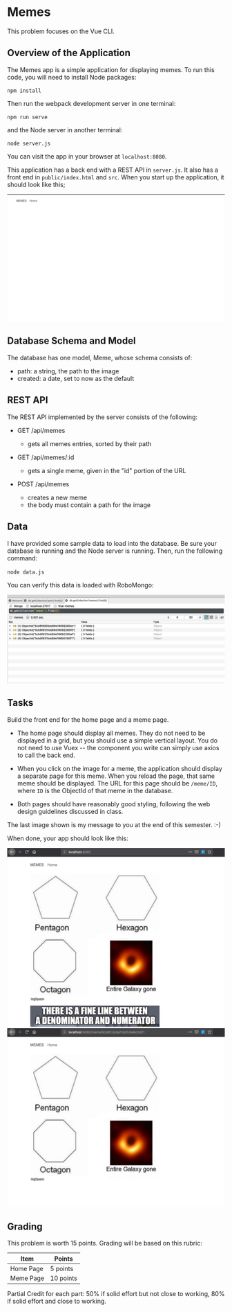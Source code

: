 # Memes

This problem focuses on the Vue CLI.

## Overview of the Application

The Memes app is a simple application for displaying memes. To
run this code, you will need to install Node packages:

```
npm install
```

Then run the webpack development server in one terminal:

```
npm run serve
```

and the Node server in another terminal:

```
node server.js
```

You can visit the app in your browser at `localhost:8080`.

This application has a back end with a REST API in `server.js`. It also has a
front end in `public/index.html` and `src`. When you start up the application,
it should look like this;

![blog](images/memes.png)

## Database Schema and Model

The database has one model, Meme, whose schema consists of:

- path: a string, the path to the image
- created: a date, set to now as the default

## REST API

The REST API implemented by the server consists of the following:

- GET /api/memes

  - gets all memes entries, sorted by their path

- GET /api/memes/:id

  - gets a single meme, given in the "id" portion of the URL

- POST /api/memes
  - creates a new meme
  - the body must contain a path for the image

## Data

I have provided some sample data to load into the database. Be sure your
database is running and the Node server is running. Then, run the following
command:

`node data.js`

You can verify this data is loaded with RoboMongo:

![data](images/mongo.png)

## Tasks

Build the front end for the home page and a meme page.

- The home page should display all memes. They do not need to be displayed in a
  grid, but you should use a simple vertical layout. You do not need to
  use Vuex -- the component you write can simply use axios to call the back end.

- When you click on the image for a meme, the application should display a
  separate page for this meme. When you reload the page, that same meme should
  be displayed. The URL for this page should be `/meme/ID`, where `ID` is
  the ObjectId of that meme in the database.

- Both pages should have reasonably good styling, following the web design
  guidelines discussed in class.

The last image shown is my message to you at the end of this semester. :-)

When done, your app should look like this:

![memes-home](images/memes-home.png)
![memes-one](images/memes-one.png)

## Grading

This problem is worth 15 points. Grading will be based on this rubric:

| Item      | Points    |
| --------- | --------- |
| Home Page | 5 points  |
| Meme Page | 10 points |

Partial Credit for each part: 50% if solid effort but not close to working, 80%
if solid effort and close to working.
